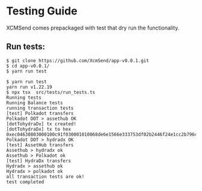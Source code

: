 # Testing Guide


XCMSend comes prepackaged with test that dry run the functionality. 


## Run tests:  
```shell
$ git clone https://github.com/XcmSend/app-v0.0.1.git  
$ cd app-v0.0.1/
$ yarn run test
```

```
$ yarn run test
yarn run v1.22.19
$ npx tsx  src/tests/run_tests.ts
Running tests
Running Balance tests
running transaction tests
[test] Polkadot transfers
Polkadot DOT > assethub OK
[dotTohydraDx] tx created!
[dotTohydraDx] tx to hex 0xec04630803000100c91f030001010068de6e1566e333753df02b2446f24e1cc2b796cfdf954dc0f39753c578e02a40030400000000e5140000000000
Polkadot DOT > hydradx OK
[test] AssetHub transfers
Assethub > hydradx ok
Assethub > Polkadot ok
[test] HydraDx transfers
Hydradx > assethub ok
Hydradx > polkadot ok
all transaction tests are ok!
test completed
```

